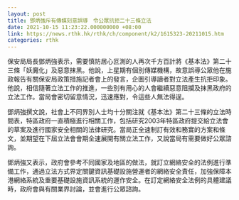 ```yaml
---
layout: post
title: 鄧炳強斥有傳媒刻意誤導　令公眾抗拒二十三條立法
date: 2021-10-15 11:23:22.000000000 +08:00
link: https://news.rthk.hk/rthk/ch/component/k2/1615323-20211015.htm
categories: rthk
---
```


保安局局長鄧炳強表示，需要慎防居心叵測的人再次千方百計將《基本法》第二十三條「妖魔化」及惡意抹黑。他說，上星期有個別傳媒機構，故意誤導公眾他在施政報告有關保安局政策措施記者會上的發言，企圖引導讀者對立法產生抗拒印象。他說，相信隨著立法工作的推進，一些別有用心的人會繼續惡意阻攔及抹黑政府的立法工作。當局會密切留意情況，迅速應對，令這些人無法得逞。

鄧炳強撰文說，社會上不同界別人士均十分關注就《基本法》第二十三條的立法時間表，特區政府一直積極進行相關工作，包括研究2003年特區政府提交給立法會的草案及進行國家安全相關的法律研究。當局正全速制訂有效和務實的方案和條文，並期望在下屆立法會會期全速展開有關立法工作，又說當局有需要做好公眾諮詢。

鄧炳強又表示，政府會參考不同國家及地區的做法，就訂立網絡安全的法例進行準備工作，通過立法方式界定關鍵資訊基礎設施營運者的網絡安全責任，加強保障本港網絡系統及重要基礎設施資訊系統的運作安全。在訂定網絡安全法例的具體建議時，政府會與有關業界討論，並會進行公眾諮詢。
